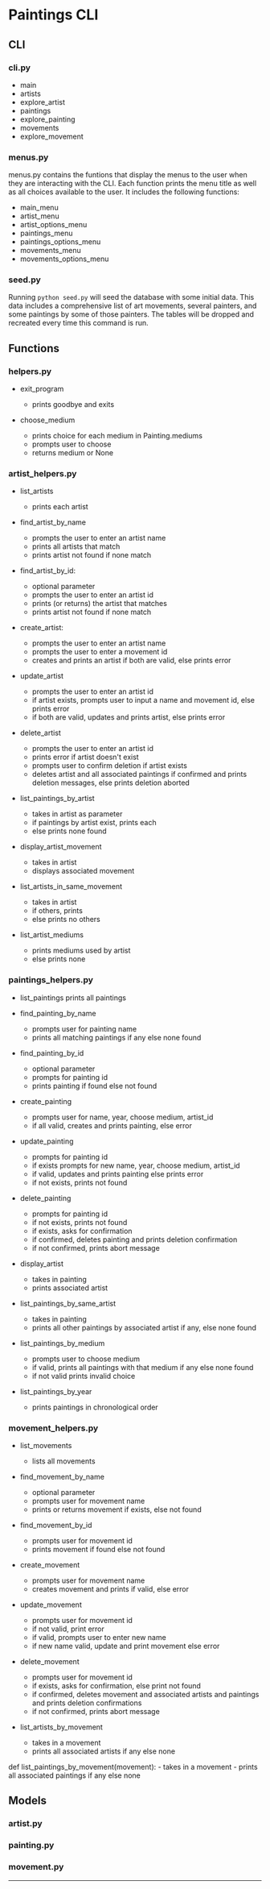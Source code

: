 
# Paintings CLI

## CLI

### cli.py

- main
- artists
- explore_artist
- paintings
- explore_painting
- movements
- explore_movement

### menus.py

menus.py contains the funtions that display the menus to the user when they are interacting with the CLI. Each function prints the menu title as well as all choices available to the user. It includes the following functions:
- main_menu
- artist_menu
- artist_options_menu
- paintings_menu
- paintings_options_menu
- movements_menu
- movements_options_menu

### seed.py

Running `python seed.py` will seed the database with some initial data. This data includes a comprehensive list of art movements, several painters, and some paintings by some of those painters. The tables will be dropped and recreated every time this command is run.

## Functions

### helpers.py

- exit_program
    - prints goodbye and exits

- choose_medium
    - prints choice for each medium in Painting.mediums
    - prompts user to choose
    - returns medium or None

### artist_helpers.py

- list_artists
    - prints each artist

- find_artist_by_name
    - prompts the user to enter an artist name
    - prints all artists that match
    - prints artist not found if none match

- find_artist_by_id:
    - optional parameter
    - prompts the user to enter an artist id
    - prints (or returns) the artist that matches
    - prints artist not found if none match

- create_artist:
    - prompts the user to enter an artist name
    - prompts the user to enter a movement id
    - creates and prints an artist if both are valid, else prints error

- update_artist
    - prompts the user to enter an artist id
    - if artist exists, prompts user to input a name and movement id, else prints error
    - if both are valid, updates and prints artist, else prints error

- delete_artist
    - prompts the user to enter an artist id
    - prints error if artist doesn't exist
    - prompts user to confirm deletion if artist exists
    - deletes artist and all associated paintings if confirmed and prints deletion messages, else prints deletion aborted

- list_paintings_by_artist
    - takes in artist as parameter
    - if paintings by artist exist, prints each
    - else prints none found

- display_artist_movement
    - takes in artist
    - displays associated movement

- list_artists_in_same_movement
    - takes in artist
    - if others, prints
    - else prints no others

- list_artist_mediums
    - prints mediums used by artist
    - else prints none

### paintings_helpers.py

- list_paintings
    prints all paintings

- find_painting_by_name
    - prompts user for painting name
    - prints all matching paintings if any else none found

- find_painting_by_id
    - optional parameter
    - prompts for painting id
    - prints painting if found else not found

- create_painting
    - prompts user for name, year, choose medium, artist_id
    - if all valid, creates and prints painting, else error

- update_painting
    - prompts for painting id
    - if exists prompts for new name, year, choose medium, artist_id
    - if valid, updates and prints painting else prints error
    - if not exists, prints not found

- delete_painting
    - prompts for painting id
    - if not exists, prints not found
    - if exists, asks for confirmation
    - if confirmed, deletes painting and prints deletion confirmation
    - if not confirmed, prints abort message

- display_artist
    - takes in painting
    - prints associated artist

- list_paintings_by_same_artist
    - takes in painting
    - prints all other paintings by associated artist if any, else none found

- list_paintings_by_medium
    - prompts user to choose medium
    - if valid, prints all paintings with that medium if any else none found
    - if not valid prints invalid choice

- list_paintings_by_year
    - prints paintings in chronological order

### movement_helpers.py

- list_movements
    - lists all movements

- find_movement_by_name
    - optional parameter
    - prompts user for movement name
    - prints or returns movement if exists, else not found

- find_movement_by_id
    - prompts user for movement id
    - prints movement if found else not found

- create_movement
    - prompts user for movement name
    - creates movement and prints if valid, else error

- update_movement
    - prompts user for movement id
    - if not valid, print error
    - if valid, prompts user to enter new name
    - if new name valid, update and print movement else error

- delete_movement
    - prompts user for movement id
    - if exists, asks for confirmation, else print not found
    - if confirmed, deletes movement and associated artists and paintings and prints deletion confirmations
    - if not confirmed, prints abort message

- list_artists_by_movement
    - takes in a movement
    - prints all associated artists if any else none

def list_paintings_by_movement(movement):
    - takes in a movement
    - prints all associated paintings if any else none

## Models

### artist.py

### painting.py

### movement.py

---
